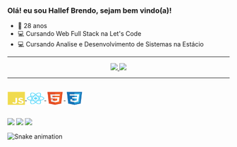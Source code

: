 ### Olá! eu sou Hallef Brendo, sejam bem vindo(a)!

- 🎂 28 anos
- 💻 Cursando Web Full Stack na Let's Code
- 💻 Cursando Analise e Desenvolvimento de Sistemas na Estácio

<hr>

<div align="center">
  <a href="https://github.com/hallefcoelho">
  <img height="160em" src="https://github-readme-stats.vercel.app/api?username=hallefcoelho&show_icons=true&theme=radical&include_all_commits=true&count_private=true"/>
  <img height="160em" src="https://github-readme-stats.vercel.app/api/top-langs/?username=hallefcoelho&layout=compact&langs_count=7&theme=radical"/>
</div>

 <hr>
 
</div>
<div style="display: inline_block"><br>
  <img align="center" alt="Hb-Js" height="30" width="40" src="https://raw.githubusercontent.com/devicons/devicon/master/icons/javascript/javascript-plain.svg">
  <img align="center" alt="Rafa-React" height="30" width="40" src="https://raw.githubusercontent.com/devicons/devicon/master/icons/react/react-original.svg">
  <img align="center" alt="Hb-HTML" height="30" width="40" src="https://raw.githubusercontent.com/devicons/devicon/master/icons/html5/html5-original.svg">
  <img align="center" alt="Hb-CSS" height="30" width="40" src="https://raw.githubusercontent.com/devicons/devicon/master/icons/css3/css3-original.svg">
</div>

##

<div class="box" style> 
  <a href="https://www.instagram.com/hallef.coelho/" target="_blank"><img src="https://img.shields.io/badge/-Instagram-%23E4405F?style=for-the-badge&logo=instagram&logoColor=white" target="_blank"></a>
  <a href="https://www.linkedin.com/in/hallef-brendo-coelho-38b473131/" target="_blank"><img src="https://img.shields.io/badge/-LinkedIn-%230077B5?style=for-the-badge&logo=linkedin&logoColor=white" target="_blank"></a>
  <a href = "mailto:hallefcoelho@gmail.com"><img src="https://img.shields.io/badge/-Gmail-%23333?style=for-the-badge&logo=gmail&logoColor=white" target="_blank"></a>
 
  ![Snake animation](https://github.com/hallefcoelho/hallefcoelho/blob/output/github-contribution-grid-snake.svg)

</div>
 
